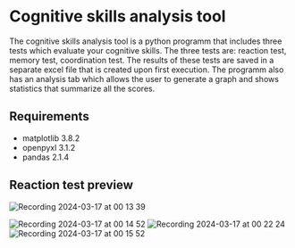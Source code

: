 # Cognitive skills analysis tool
The cognitive skills analysis tool is a python programm that includes three tests which evaluate your cognitive skills.
The three tests are: reaction test, memory test, coordination test. The results of these tests are saved in a separate
excel file that is created upon first execution. The programm also has an analysis tab which allows the user to generate
a graph and shows statistics that summarize all the scores.

## Requirements
- matplotlib 3.8.2
- openpyxl 3.1.2
- pandas 2.1.4

## Reaction test preview
![Recording 2024-03-17 at 00 13 39](https://github.com/ebibers/cognitive-analysis-app/assets/137301520/84d232c4-d45e-405c-97d1-3f6567350976)


![Recording 2024-03-17 at 00 14 52](https://github.com/ebibers/cognitive-analysis-app/assets/137301520/dce209c6-b46d-47e6-b7ec-60f409fb30a3)
![Recording 2024-03-17 at 00 22 24](https://github.com/ebibers/cognitive-analysis-app/assets/137301520/883a984c-db86-4517-ad0b-3027266fbf8c)
![Recording 2024-03-17 at 00 15 52](https://github.com/ebibers/cognitive-analysis-app/assets/137301520/1f5fb740-c629-416d-9f65-3b9fa9055476)
